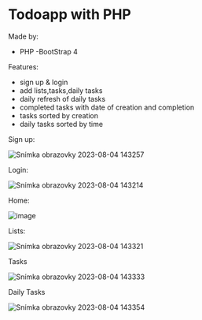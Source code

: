# Todoapp with PHP 
Made by:
- PHP
-BootStrap 4

Features:
- sign up & login
- add lists,tasks,daily tasks
- daily refresh of daily tasks
- completed tasks with date of creation and completion
- tasks sorted by creation
- daily tasks sorted by time

Sign up:

![Snímka obrazovky 2023-08-04 143257](https://github.com/jergus48/PHP_TodoApp/assets/85837671/18302af9-2cdf-46cf-98d3-4dea808363f2)


Login:

![Snímka obrazovky 2023-08-04 143214](https://github.com/jergus48/PHP_TodoApp/assets/85837671/530d392b-c7fc-4787-b327-e52c1901607c)


Home:

![image](https://github.com/jergus48/PHP_TodoApp/assets/85837671/8ac4f049-5324-4495-add0-10f72d8c64d3)



Lists:

![Snímka obrazovky 2023-08-04 143321](https://github.com/jergus48/PHP_TodoApp/assets/85837671/720e78a8-0b8e-42ca-94d1-7b5781a0ba99)


Tasks

![Snímka obrazovky 2023-08-04 143333](https://github.com/jergus48/PHP_TodoApp/assets/85837671/437eee47-fad7-4ec3-b0d0-53e58c6d22de)


Daily Tasks

![Snímka obrazovky 2023-08-04 143354](https://github.com/jergus48/PHP_TodoApp/assets/85837671/d1a8b956-33bc-4a69-8df5-3345a0123971)


